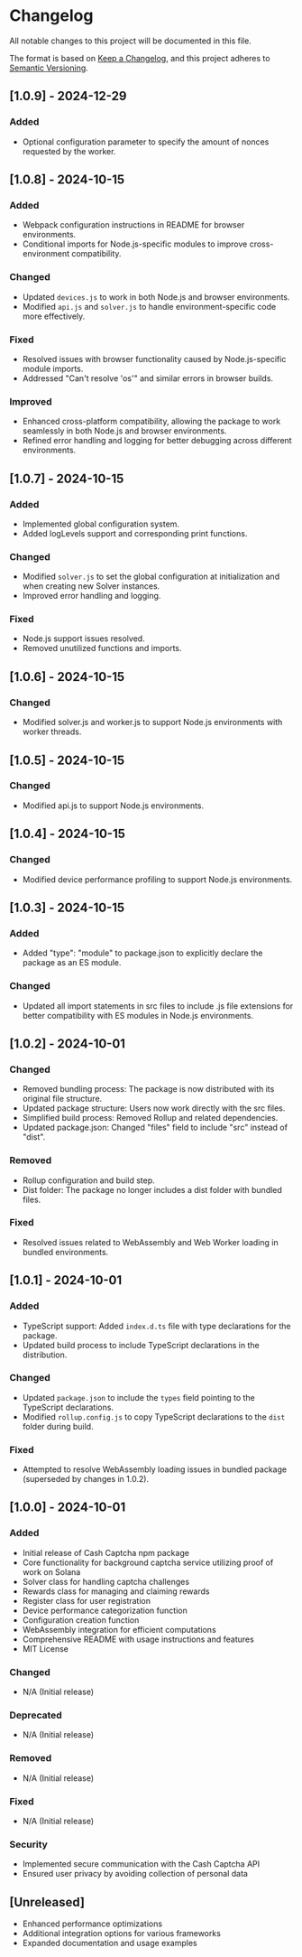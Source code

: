 # Changelog

All notable changes to this project will be documented in this file.

The format is based on [Keep a Changelog](https://keepachangelog.com/en/1.0.0/),
and this project adheres to [Semantic Versioning](https://semver.org/spec/v2.0.0.html).

## [1.0.9] - 2024-12-29

### Added

- Optional configuration parameter to specify the amount of nonces requested by the worker.

## [1.0.8] - 2024-10-15

### Added

- Webpack configuration instructions in README for browser environments.
- Conditional imports for Node.js-specific modules to improve cross-environment compatibility.

### Changed

- Updated `devices.js` to work in both Node.js and browser environments.
- Modified `api.js` and `solver.js` to handle environment-specific code more effectively.

### Fixed

- Resolved issues with browser functionality caused by Node.js-specific module imports.
- Addressed "Can't resolve 'os'" and similar errors in browser builds.

### Improved

- Enhanced cross-platform compatibility, allowing the package to work seamlessly in both Node.js and browser environments.
- Refined error handling and logging for better debugging across different environments.

## [1.0.7] - 2024-10-15

### Added

- Implemented global configuration system.
- Added logLevels support and corresponding print functions.

### Changed

- Modified `solver.js` to set the global configuration at initialization and when creating new Solver instances.
- Improved error handling and logging.

### Fixed

- Node.js support issues resolved.
- Removed unutilized functions and imports.

## [1.0.6] - 2024-10-15

### Changed

- Modified solver.js and worker.js to support Node.js environments with worker threads.

## [1.0.5] - 2024-10-15

### Changed

- Modified api.js to support Node.js environments.

## [1.0.4] - 2024-10-15

### Changed

- Modified device performance profiling to support Node.js environments.

## [1.0.3] - 2024-10-15

### Added

- Added "type": "module" to package.json to explicitly declare the package as an ES module.

### Changed

- Updated all import statements in src files to include .js file extensions for better compatibility with ES modules in Node.js environments.

## [1.0.2] - 2024-10-01

### Changed

- Removed bundling process: The package is now distributed with its original file structure.
- Updated package structure: Users now work directly with the src files.
- Simplified build process: Removed Rollup and related dependencies.
- Updated package.json: Changed "files" field to include "src" instead of "dist".

### Removed

- Rollup configuration and build step.
- Dist folder: The package no longer includes a dist folder with bundled files.

### Fixed

- Resolved issues related to WebAssembly and Web Worker loading in bundled environments.

## [1.0.1] - 2024-10-01

### Added

- TypeScript support: Added `index.d.ts` file with type declarations for the package.
- Updated build process to include TypeScript declarations in the distribution.

### Changed

- Updated `package.json` to include the `types` field pointing to the TypeScript declarations.
- Modified `rollup.config.js` to copy TypeScript declarations to the `dist` folder during build.

### Fixed

- Attempted to resolve WebAssembly loading issues in bundled package (superseded by changes in 1.0.2).

## [1.0.0] - 2024-10-01

### Added

- Initial release of Cash Captcha npm package
- Core functionality for background captcha service utilizing proof of work on Solana
- Solver class for handling captcha challenges
- Rewards class for managing and claiming rewards
- Register class for user registration
- Device performance categorization function
- Configuration creation function
- WebAssembly integration for efficient computations
- Comprehensive README with usage instructions and features
- MIT License

### Changed

- N/A (Initial release)

### Deprecated

- N/A (Initial release)

### Removed

- N/A (Initial release)

### Fixed

- N/A (Initial release)

### Security

- Implemented secure communication with the Cash Captcha API
- Ensured user privacy by avoiding collection of personal data

## [Unreleased]

- Enhanced performance optimizations
- Additional integration options for various frameworks
- Expanded documentation and usage examples
